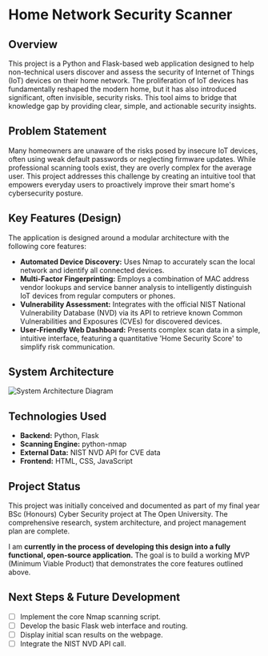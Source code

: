 # Home Network Security Scanner

## Overview
This project is a Python and Flask-based web application designed to help non-technical users discover and assess the security of Internet of Things (IoT) devices on their home network. The proliferation of IoT devices has fundamentally reshaped the modern home, but it has also introduced significant, often invisible, security risks. This tool aims to bridge that knowledge gap by providing clear, simple, and actionable security insights.

## Problem Statement
Many homeowners are unaware of the risks posed by insecure IoT devices, often using weak default passwords or neglecting firmware updates. While professional scanning tools exist, they are overly complex for the average user. This project addresses this challenge by creating an intuitive tool that empowers everyday users to proactively improve their smart home's cybersecurity posture.

## Key Features (Design)
The application is designed around a modular architecture with the following core features:
* **Automated Device Discovery:** Uses Nmap to accurately scan the local network and identify all connected devices.
* **Multi-Factor Fingerprinting:** Employs a combination of MAC address vendor lookups and service banner analysis to intelligently distinguish IoT devices from regular computers or phones.
* **Vulnerability Assessment:** Integrates with the official NIST National Vulnerability Database (NVD) via its API to retrieve known Common Vulnerabilities and Exposures (CVEs) for discovered devices.
* **User-Friendly Web Dashboard:** Presents complex scan data in a simple, intuitive interface, featuring a quantitative 'Home Security Score' to simplify risk communication.

## System Architecture

![System Architecture Diagram](architecture.png)

## Technologies Used
* **Backend:** Python, Flask
* **Scanning Engine:** python-nmap
* **External Data:** NIST NVD API for CVE data
* **Frontend:** HTML, CSS, JavaScript

## Project Status
This project was initially conceived and documented as part of my final year BSc (Honours) Cyber Security project at The Open University. The comprehensive research, system architecture, and project management plan are complete.

I am **currently in the process of developing this design into a fully functional, open-source application.** The goal is to build a working MVP (Minimum Viable Product) that demonstrates the core features outlined above.

## Next Steps & Future Development
* [ ] Implement the core Nmap scanning script.
* [ ] Develop the basic Flask web interface and routing.
* [ ] Display initial scan results on the webpage.
* [ ] Integrate the NIST NVD API call.
